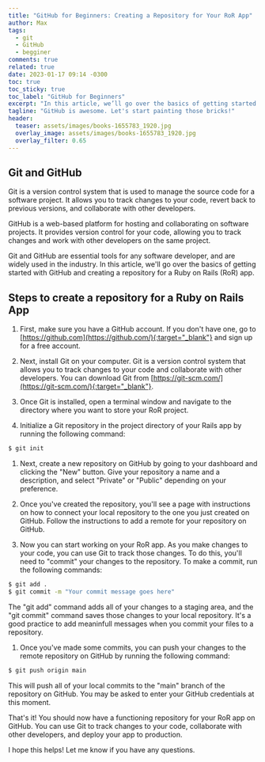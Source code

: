 ```yaml
---
title: "GitHub for Beginners: Creating a Repository for Your RoR App"
author: Max
tags:
  - git
  - GitHub
  - begginer
comments: true
related: true
date: 2023-01-17 09:14 -0300
toc: true
toc_sticky: true
toc_label: "GitHub for Beginners"
excerpt: "In this article, we’ll go over the basics of getting started with GitHub and creating a repository for a Ruby on Rails (RoR) app."
tagline: "GitHub is awesome. Let's start painting those bricks!"
header:
  teaser: assets/images/books-1655783_1920.jpg
  overlay_image: assets/images/books-1655783_1920.jpg
  overlay_filter: 0.65
---
```


## Git and GitHub

Git is a version control system that is used to manage the source code for a software project. It allows you to track changes to your code, revert back to previous versions, and collaborate with other developers.

GitHub is a web-based platform for hosting and collaborating on software projects. It provides version control for your code, allowing you to track changes and work with other developers on the same project.

Git and GitHub are essential tools for any software developer, and are widely used in the industry. In this article, we'll go over the basics of getting started with GitHub and creating a repository for a Ruby on Rails (RoR) app.

## Steps to create a repository for a Ruby on Rails App
1. First, make sure you have a GitHub account. If you don't have one, go to [https://github.com](https://github.com/){:target="_blank"} and sign up for a free account.

1. Next, install Git on your computer. Git is a version control system that allows you to track changes to your code and collaborate with other developers. You can download Git from [https://git-scm.com/](https://git-scm.com/){:target="_blank"}.

1. Once Git is installed, open a terminal window and navigate to the directory where you want to store your RoR project.

1. Initialize a Git repository in the project directory of your Rails app by running the following command:
~~~sh
$ git init
~~~ 

1. Next, create a new repository on GitHub by going to your dashboard and clicking the "New" button. Give your repository a name and a description, and select "Private" or "Public" depending on your preference.

1. Once you've created the repository, you'll see a page with instructions on how to connect your local repository to the one you just created on GitHub. Follow the instructions to add a remote for your repository on GitHub.

1. Now you can start working on your RoR app. As you make changes to your code, you can use Git to track those changes. To do this, you'll need to "commit" your changes to the repository. To make a commit, run the following commands:
~~~sh
$ git add .
$ git commit -m "Your commit message goes here"
~~~
The "git add" command adds all of your changes to a staging area, and the "git commit" command saves those changes to your local repository. It's a good practice to add meaninfull messages when you commit your files to a repository.

1. Once you've made some commits, you can push your changes to the remote repository on GitHub by running the following command:
~~~sh
$ git push origin main
~~~
This will push all of your local commits to the "main" branch of the repository on GitHub. You may be asked to enter your GitHub credentials at this moment.


That's it! You should now have a functioning repository for your RoR app on GitHub. You can use Git to track changes to your code, collaborate with other developers, and deploy your app to production.

I hope this helps! Let me know if you have any questions.
